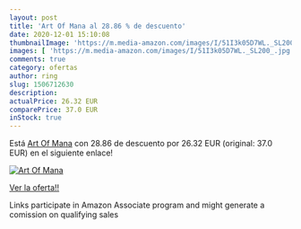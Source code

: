```yaml
---
layout: post
title: 'Art Of Mana al 28.86 % de descuento'
date: 2020-12-01 15:10:08
thumbnailImage: 'https://m.media-amazon.com/images/I/51I3k05D7WL._SL200_.jpg'
images: [ 'https://m.media-amazon.com/images/I/51I3k05D7WL._SL200_.jpg' ]
comments: true
category: ofertas
author: ring
slug: 1506712630
description:
actualPrice: 26.32 EUR
comparePrice: 37.0 EUR
inStock: true
---
```


Está [Art Of Mana](https://www.amazon.es/dp/1506712630/?tag=tolees-21) con 28.86 de descuento por 26.32 EUR (original: 37.0 EUR) en el siguiente enlace!

[![Art Of Mana](https://m.media-amazon.com/images/I/51I3k05D7WL._SL200_.jpg)](https://www.amazon.es/dp/1506712630/?tag=tolees-21)

[Ver la oferta!!](https://www.amazon.es/dp/1506712630/?tag=tolees-21)

Links participate in Amazon Associate program and might generate a comission on qualifying sales


